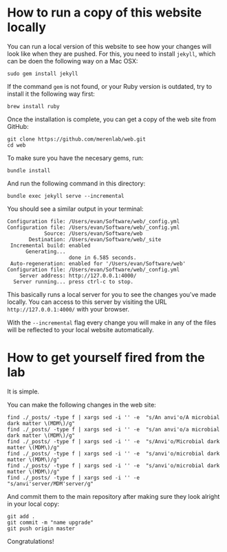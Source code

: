 # How to run a copy of this website locally

You can run a local version of this website to see how your changes will look like when they are pushed. For this, you need to install `jekyll`, which can be doen the following way on a Mac OSX:

```
sudo gem install jekyll
```

If the command `gem` is not found, or your Ruby version is outdated, try to install it the following way first:

```
brew install ruby
```

Once the installation is complete, you can get a copy of the web site from GitHub:

```
git clone https://github.com/merenlab/web.git
cd web
```

To make sure you have the necesary gems, run:

```
bundle install
```

And run the following command in this directory:

```
bundle exec jekyll serve --incremental
```

You should see a similar output in your terminal:

```
Configuration file: /Users/evan/Software/web/_config.yml
Configuration file: /Users/evan/Software/web/_config.yml
            Source: /Users/evan/Software/web
       Destination: /Users/evan/Software/web/_site
 Incremental build: enabled
      Generating...
                    done in 6.585 seconds.
 Auto-regeneration: enabled for '/Users/evan/Software/web'
Configuration file: /Users/evan/Software/web/_config.yml
    Server address: http://127.0.0.1:4000/
  Server running... press ctrl-c to stop.
```

This basically runs a local server for you to see the changes you've made locally. You can access to this server by visiting the URL `http://127.0.0.1:4000/` with your browser.

With the `--incremental` flag every change you will make in any of the files will be reflected to your local website automatically.

# How to get yourself fired from the lab

It is simple.

You can make the following changes in the web site:

```
find ./_posts/ -type f | xargs sed -i '' -e  "s/An anvi'o/A microbial dark matter \(MDM\)/g"
find ./_posts/ -type f | xargs sed -i '' -e  "s/an anvi'o/a microbial dark matter \(MDM\)/g"
find ./_posts/ -type f | xargs sed -i '' -e  "s/Anvi'o/Microbial dark matter \(MDM\)/g"
find ./_posts/ -type f | xargs sed -i '' -e  "s/anvi'o/microbial dark matter \(MDM\)/g"
find ./_posts/ -type f | xargs sed -i '' -e  "s/anvi'o/microbial dark matter \(MDM\)/g"
find ./_posts/ -type f | xargs sed -i '' -e  "s/anvi'server/MDM'server/g"
```

And commit them to the main repository after making sure they look alright in your local copy:

```
git add .
git commit -m "name upgrade"
git push origin master
```

Congratulations!
